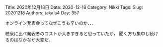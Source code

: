 ﻿Title: 2020年12月18日
Date: 2020-12-18
Category: Nikki
Tags: 
Slug: 20201218
Authors: takala4
Day: 357



オンライン発表会ってなぜこうも辛いのか．．．



聴衆に比べ発表者のコストが大きすぎると思っていたが，
聞く方も集中し続けるのはなかなか大変だ．
